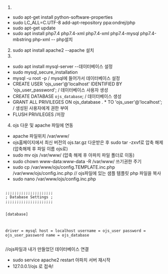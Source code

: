 1. 
- sudo apt-get install python-software-properties <br>
- sudo LC_ALL=C.UTF-8 add-apt-repository ppa:ondrej/php
- sudo apt-get update <br> 
- sudo apt install php7.4 php7.4-xml php7.4-xml php7.4-mysql php7.4-mbstring php-xml -- php설치
2. sudo apt install apache2 --apache 설치
3. 
- sudo apt install mysql-server --데이터베이스 설정<br>
- sudo mysql_secure_installation
- mysql -u root -p / mysql에 들어가서 데이터베이스 설정
- CREATE USER 'ojs_user'@'localhost' IDENTIFIED BY 'ojs_user_password'; / 데이터베이스 사용자 생성
- CREATE DATABASE `ojs_database`; / 데이터베이스 생성
- GRANT ALL PRIVILEGES ON ojs_database . * TO 'ojs_user'@'localhost'; / 생성된 사용자에게 권한 부여
- FLUSH PRIVILEGES /저장
4. ojs 다운 및 apache 파일에 연동
- apache 파일위치 /var/www/
- ojs홈페이지에서 최신 버전의 ojs.tar.gz 다운받은 후 sudo tar -zxvf로 압축 해제 (압축해제 후 파일 이름 ojs로)
- sudo mv ojs /var/www/ (압축 해제 후 아파치 파일 폴더로 이동)
- sudo chown www-data:www-data -R /var/www/ 쓰기권한 주기
- sudo cp /var/www/ojs/config.TEMPLATE.inc.php /var/www/ojs/config.inc.php // ojs파일에 있는 샘플 템플릿 php 파일을 복사
- sudo nano /var/www/ojs/config.inc.php <br>
<code>
;;;;;;;;;;;;;;;;;;;;;
; Database Settings ;
;;;;;;;;;;;;;;;;;;;;;

[database]

driver = mysql
host = localhost
username = ojs_user
password = ojs_user_password
name = ojs_database

</code>
//ojs파일과 내가 만들었던 데이터베이스 연결

- sudo service apache2 restart 아파치 서버 재시작
- 127.0.0.1/ojs 로 접속!
